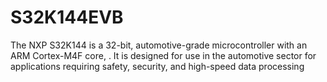 # S32K144EVB
The NXP S32K144 is a 32-bit, automotive-grade microcontroller with an ARM Cortex-M4F core, . It is designed for use in the automotive sector for applications requiring safety, security, and high-speed data processing
